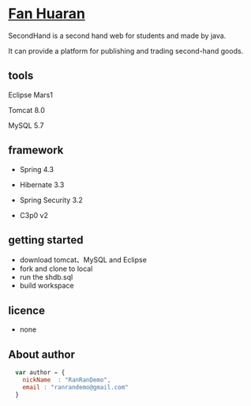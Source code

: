 # [Fan Huaran](https://github.com/FanHuaRan)
SecondHand is a second hand web for students and made by java.

It can provide a platform for publishing and trading second-hand goods.

## tools

Eclipse Mars1

Tomcat 8.0

MySQL 5.7

## framework

* Spring 4.3

* Hibernate 3.3

* Spring Security 3.2

* C3p0 v2

## getting started

* download tomcat、MySQL and Eclipse
* fork and clone to local
* run the shdb.sql
* build workspace

## licence
* none
## About author
```javascript
  var author = {
    nickName  : "RanRanDemo",
    email : "ranrandemo@gmail.com"
  }
```
